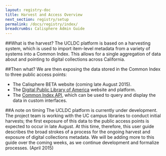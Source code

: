 ```yaml
---
layout: registry-doc
title: Harvest and Access Overview
next_section: registry/setup
permalink: /docs/registry/index/
breadcrumbs: Calisphere Admin Guide
---
```


##What is the harvest?
The UCLDC platform is based on a harvesting system, which is used to import item-level metadata from a variety of systems into a Common Index. This allows for a single aggregation of data about and pointing to digital collections across California.

##Then what?
We are then exposing the data stored in the Common Index to three public access points:

- The Calisphere BETA website (coming late August 2015).
- The [Digital Public Library of America](http://dp.la/) website and platform.
- The [Common Index API]({{site.url}}{{site.baseurl}}/docs/technical-docs/solr-api/), which can be used to query and display the data in custom interfaces.

##A note on timing
The UCLDC platform is currently under development. The project team is working with the UC campus libraries to conduct initial harvests; the first exposure of this data to the public access points is expected to occur in late August. At this time, therefore, this user guide describes the broad strokes of a process for the ongoing harvest and exposure of digital collections metadata. We will be adding more to this guide over the coming weeks, as we continue development and formalize processes. (April 2015)

<!--Here is old Registry info:

Using the Digital Collection Registry
The Registry is an interface for campus library staff to manage and apply standardized information about campus units and digital collections that are published in Calisphere, and also to define and initiate metadata harvests for those collections. "Collections" may be defined in a few different ways. They may reside in the shared DAMS that is part of the UCLDC or they may be harvested from external sources (such as a campus OAI feed, the Internet Archive, or OAC/Calisphere) and brought into the UCLDC's central index.

The collection registry is an essential part of the UCLDC system with a few different use cases. Specifically, it handles the following functions:

- Serve as an authority file for collection and campus unit information.
- Provide campuses with a self-service dashboard for initiating metadata harvesting for collections.
- Drive some essential display requirements for the UCLDC public interface. For example, public interface end-users will be able to facet search results by campus unit.
- Enable campuses to denote and track the status of digital collections, for example indicating the location of collections ready for harvest.
- Provide a platform for collaborative digital collection development and/or digitization planning.
-->
